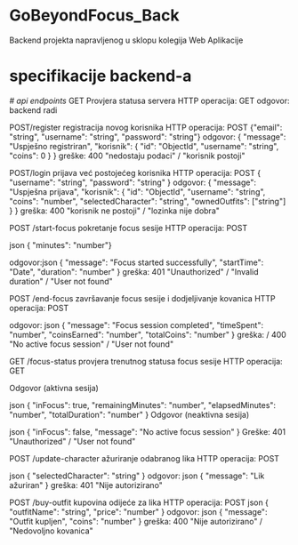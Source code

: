 # GoBeyondFocus_Back
Backend projekta napravljenog u sklopu kolegija Web Aplikacije


# specifikacije backend-a

_# api endpoints_
GET
Provjera statusa servera
HTTP operacija: GET
odgovor: backend radi

POST/register
registracija novog korisnika
HTTP operacija: POST
  {"email": "string",
  "username": "string", 
  "password": "string"}
  odgovor: {
  "message": "Uspješno registriran",
  "korisnik": {
    "id": "ObjectId",
    "username": "string",
    "coins": 0
  }
}
greške: 400 "nedostaju podaci" / "korisnik postoji"

POST/login
prijava već postojećeg korisnika
HTTP operacija: POST
{
  "username": "string",
  "password": "string"
}
odgovor: {
  "message": "Uspješna prijava",
  "korisnik": {
    "id": "ObjectId",
    "username": "string",
    "coins": "number",
    "selectedCharacter": "string",
    "ownedOutfits": ["string"]
  }
}
greška: 400 "korisnik ne postoji" / "lozinka nije dobra"


POST /start-focus
pokretanje focus sesije
HTTP operacija: POST

json
{ "minutes": "number"}

odgovor:json
{
  "message": "Focus started successfully",
  "startTime": "Date",
  "duration": "number"
}
greška: 401 "Unauthorized" / "Invalid duration" / "User not found"


POST /end-focus
završavanje focus sesije i dodjeljivanje kovanica
HTTP operacija: POST

odgovor:
json
{
  "message": "Focus session completed",
  "timeSpent": "number",
  "coinsEarned": "number", 
  "totalCoins": "number"
}
greška:  / 400 "No active focus session" /  "User not found"

GET /focus-status
provjera trenutnog statusa focus sesije
HTTP operacija: GET

Odgovor (aktivna sesija)

json
{
  "inFocus": true,
  "remainingMinutes": "number",
  "elapsedMinutes": "number",
  "totalDuration": "number"
}
Odgovor (neaktivna sesija)

json
{
  "inFocus": false,
  "message": "No active focus session"
}
Greške: 401 "Unauthorized" / "User not found"

POST /update-character
ažuriranje odabranog lika
HTTP operacija: POST

json
{
  "selectedCharacter": "string"
}
odgovor: json {
  "message": "Lik ažuriran"
}
greška: 401 "Nije autorizirano"

POST /buy-outfit
kupovina odijeće za lika
HTTP operacija: POST
json
{
  "outfitName": "string",
  "price": "number"
}
odgovor:
json
{
  "message": "Outfit kupljen",
  "coins": "number"
}
greška: 400 "Nije autorizirano" / "Nedovoljno kovanica"

